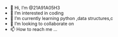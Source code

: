 - 👋 Hi, I’m @21A91A05H3
- 👀 I’m interested in coding
- 🌱 I’m currently learning python ,data structures,c
- 💞️ I’m looking to collaborate on 
- 📫 How to reach me ...

<!---
21A91A05H3/21A91A05H3 is a ✨ special ✨ repository because its `README.md` (this file) appears on your GitHub profile.
You can click the Preview link to take a look at your changes.
--->
